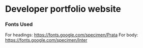 
# Developer portfolio website


### Fonts Used

For headings: https://fonts.google.com/specimen/Prata
For body: https://fonts.google.com/specimen/Inter
